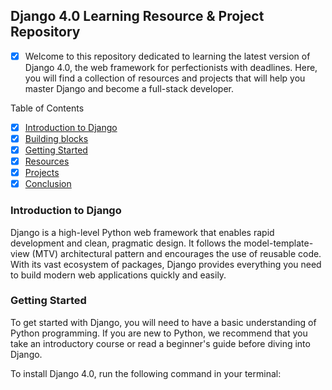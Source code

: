 ## Django 4.0 Learning Resource & Project Repository

- [X] Welcome to this repository dedicated to learning the latest version of Django 4.0, the web framework for perfectionists with deadlines. Here, you will find a collection of resources and projects that will help you master Django and become a full-stack developer.

Table of Contents
- [x] [Introduction to Django](#introduction-to-django)
- [x] [Building blocks](#building-blocks)
- [x] [Getting Started](#getting-started)
- [x] [Resources](#resources)
- [x] [Projects](#projects)
- [x] [Conclusion](#conclusion)

### Introduction to Django
Django is a high-level Python web framework that enables rapid development and clean, pragmatic design. It follows the model-template-view (MTV) architectural pattern and encourages the use of reusable code. With its vast ecosystem of packages, Django provides everything you need to build modern web applications quickly and easily.

### Getting Started
To get started with Django, you will need to have a basic understanding of Python programming. If you are new to Python, we recommend that you take an introductory course or read a beginner's guide before diving into Django.

To install Django 4.0, run the following command in your terminal:


